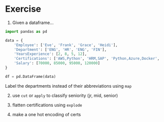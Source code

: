 # Exercise

1. Given a dataframe...

```python
import pandas as pd

data = {
    'Employee': ['Eve', 'Frank', 'Grace', 'Heidi'],
    'Department': ['ENG', 'HR', 'ENG', 'FIN'],
    'YearsExperience': [2, 8, 5, 12],
    'Certifications': ['AWS,Python', 'HRM,SAP', 'Python,Azure,Docker', 'CPA,Excel'],
    'Salary': [70000, 85000, 95000, 120000]
}

df = pd.DataFrame(data)
```

Label the departments instead of their abbreviations using `map`

2. use `cut` or `apply` to classify seniority (jr, mid, senior)

3. flatten certifications using `explode`

4. make a one hot encoding of certs
